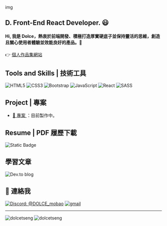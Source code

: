 img

D. Front-End React Developer. 😃
---
#### Hi, 我是 Dolce，熱衷於前端開發、積極打造厚實硬底子並保持靈活的思維，創造且關心使用者體驗並效能良好的產品。👋 <br/>

👉 <a href="https://dev.chloetseng.com/"> 個人作品集網站 </a> 

Tools and Skills | 技術工具
---
![HTML5](https://img.shields.io/badge/html5-%23E34F26.svg?style=for-the-badge&logo=html5&logoColor=white)
![CSS3](https://img.shields.io/badge/css3-%231572B6.svg?style=for-the-badge&logo=css3&logoColor=white)
![Bootstrap](https://img.shields.io/badge/bootstrap-%238511FA.svg?style=for-the-badge&logo=bootstrap&logoColor=white)
![JavaScript](https://img.shields.io/badge/javascript-%23323330.svg?style=for-the-badge&logo=javascript&logoColor=%23F7DF1E)
![React](https://img.shields.io/badge/react-%2320232a.svg?style=for-the-badge&logo=react&logoColor=%2361DAFB)
![SASS](https://img.shields.io/badge/SASS-hotpink.svg?style=for-the-badge&logo=SASS&logoColor=white)

Project | 專案
---
* <a href="#">🌱 專案 </a>：目前製作中。

Resume | PDF 履歷下載
---
<img alt="Static Badge" src="https://img.shields.io/badge/DOWNLOAD-8A2BE2">

學習文章
---
![Dev.to blog](https://img.shields.io/badge/dev.to-0A0A0A?style=for-the-badge&logo=dev.to&logoColor=white)

💬 連絡我
---
<a href="discordapp.com/users/1218426159423819809"><img src="https://img.shields.io/badge/%40dolce_mobao-Discord-8A2BE2" alt="Discord: @DOLCE_mobao"></a>
<a href="mailto:dolcetseng@gmail.com"><img src="https://img.shields.io/badge/Gmail-D14836?style=for-the-badge&logo=gmail&logoColor=white" alt="gmail" ></a>

---
<img align="top" src="https://github-readme-stats.vercel.app/api?username=dolcetseng&show_icons=true&theme=dark&title_color=d1d5ea&text_color=fcfcfc&border=true&locale=en" alt="dolcetseng" /> <img align="top" src="https://github-readme-stats.vercel.app/api/top-langs?username=dolcetseng&show_icons=true&locale=en&layout=compact&theme=dark" alt="dolcetseng" />

<!--
**ChloeTseng064/ChloeTseng064** is a ✨ _special_ ✨ repository because its `README.md` (this file) appears on your GitHub profile.

Here are some ideas to get you started:

- 🔭 I’m currently working on ...
- 🌱 I’m currently learning ...
- 👯 I’m looking to collaborate on ...
- 🤔 I’m looking for help with ...
- 💬 Ask me about ...
- 📫 How to reach me: ...
- 😄 Pronouns: ...
- ⚡ Fun fact: ...
-->
